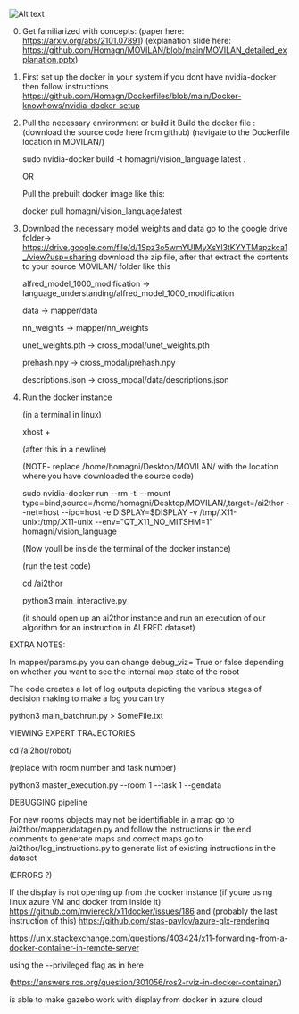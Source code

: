![Alt text](https://github.com/Homagn/MOVILAN/blob/main/Movilan_img.JPG?raw=true "Title")

0. Get familiarized with concepts:
(paper here: https://arxiv.org/abs/2101.07891)
(explanation slide here: https://github.com/Homagn/MOVILAN/blob/main/MOVILAN_detailed_explanation.pptx)

1. First set up the docker in your system
    if you dont have nvidia-docker then follow instructions :
    https://github.com/Homagn/Dockerfiles/blob/main/Docker-knowhows/nvidia-docker-setup

2. Pull the necessary environment or build it 
    Build the docker file :
    (download the source code here from github)
    (navigate to the Dockerfile location in MOVILAN/)
    
    sudo nvidia-docker build -t homagni/vision_language:latest .

    OR

    Pull the prebuilt docker image like this:
    
    docker pull homagni/vision_language:latest

3. Download the necessary model weights and data
    go to the google drive folder->  https://drive.google.com/file/d/1Spz3o5wmYUIMyXsYl3tKYYTMapzkca1_/view?usp=sharing
    download the zip file, after that extract the contents to your source MOVILAN/ folder like this 
    
    alfred_model_1000_modification -> language_understanding/alfred_model_1000_modification
    
    data -> mapper/data
    
    nn_weights -> mapper/nn_weights
    
    unet_weights.pth -> cross_modal/unet_weights.pth
    
    prehash.npy -> cross_modal/prehash.npy
    
    descriptions.json -> cross_modal/data/descriptions.json
    


4. Run the docker instance

    (in a terminal in linux)
    
    xhost +

    (after this in a newline)
    
    (NOTE- replace /home/homagni/Desktop/MOVILAN/ with the location where you have downloaded the source code)

    sudo nvidia-docker run --rm -ti --mount type=bind,source=/home/homagni/Desktop/MOVILAN/,target=/ai2thor --net=host --ipc=host -e DISPLAY=$DISPLAY -v /tmp/.X11-unix:/tmp/.X11-unix --env="QT_X11_NO_MITSHM=1" homagni/vision_language

    (Now youll be inside the terminal of the docker instance)
    
    (run the test code)
    
    cd /ai2thor
    
    python3 main_interactive.py

    (it should open up an ai2thor instance and run an execution of our algorithm for an instruction in ALFRED dataset)




EXTRA NOTES:

In mapper/params.py you can change debug_viz= True or false depending on whether you want to see the internal map state of the robot

The code creates a lot of log outputs depicting the various stages of decision making to make a log you can try

python3 main_batchrun.py > SomeFile.txt 







VIEWING EXPERT TRAJECTORIES

cd /ai2hor/robot/

(replace with room number and task number)

python3 master_execution.py --room 1 --task 1 --gendata




DEBUGGING pipeline

For new rooms objects may not be identifiable in a map
go to /ai2thor/mapper/datagen.py and follow the instructions in the end comments to generate maps and correct maps
go to /ai2thor/log_instructions.py to generate list of existing instructions in the dataset



(ERRORS ?)

If the display is not opening up from the docker instance (if youre using linux azure VM and docker from inside it)
https://github.com/mviereck/x11docker/issues/186
and
(probably the last instruction of this)
https://github.com/stas-pavlov/azure-glx-rendering

https://unix.stackexchange.com/questions/403424/x11-forwarding-from-a-docker-container-in-remote-server


using the --privileged flag as in here

(https://answers.ros.org/question/301056/ros2-rviz-in-docker-container/)

is able to make gazebo work with display from docker in azure cloud
